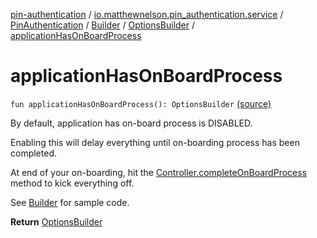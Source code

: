[pin-authentication](../../../../index.md) / [io.matthewnelson.pin_authentication.service](../../../index.md) / [PinAuthentication](../../index.md) / [Builder](../index.md) / [OptionsBuilder](index.md) / [applicationHasOnBoardProcess](./application-has-on-board-process.md)

# applicationHasOnBoardProcess

`fun applicationHasOnBoardProcess(): OptionsBuilder` [(source)](https://github.com/05nelsonm/pin-authentication/blob/master/pin-authentication/src/main/java/io/matthewnelson/pin_authentication/service/PinAuthentication.kt#L98)

By default, application has on-board process is DISABLED.

Enabling this will delay everything until on-boarding process has been completed.

At end of your on-boarding, hit the [Controller.completeOnBoardProcess](../../-controller/complete-on-board-process.md) method
to kick everything off.

See [Builder](../index.md) for sample code.

**Return**
[OptionsBuilder](index.md)


